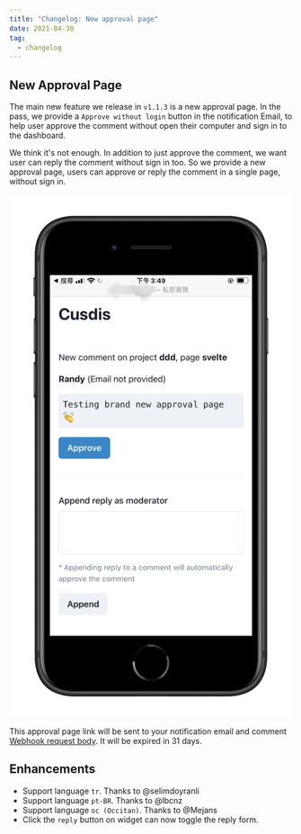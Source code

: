 ```yaml
---
title: "Changelog: New approval page"
date: 2021-04-30
tag:
  - changelog
---
```


## New Approval Page

The main new feature we release in `v1.1.3` is a new approval page. In the pass, we provide a `Approve without login` button in the notification Email, to help user approve the comment without open their computer and sign in to the dashboard.

We think it's not enough. In addition to just approve the comment, we want user can reply the comment without sign in too. So we provide a new approval page, users can approve or reply the comment in a single page, without sign in.

![](./approval_page.png)

This approval page link will be sent to your notification email and comment [Webhook request body](https://cusdis.com/doc#/advanced/webhook). It will be expired in 31 days.

## Enhancements

- Support language `tr`. Thanks to @selimdoyranli
- Support language `pt-BR`. Thanks to @lbcnz
- Support language `oc (Occitan)`. Thanks to @Mejans
- Click the `reply` button on widget can now toggle the reply form.
